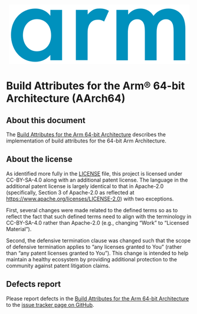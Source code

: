 <div align="center">
   <img src="Arm_logo_blue_RGB.svg" />
</div>

# Build Attributes for the Arm® 64-bit Architecture (AArch64)

## About this document

The [Build Attributes for the Arm 64-bit Architecture](buildattr64.rst)
describes the implementation of build attributes for the 64-bit
Arm Architecture.

## About the license

As identified more fully in the [LICENSE](LICENSE) file, this project
is licensed under CC-BY-SA-4.0 along with an additional patent
license.  The language in the additional patent license is largely
identical to that in Apache-2.0 (specifically, Section 3 of Apache-2.0
as reflected at https://www.apache.org/licenses/LICENSE-2.0) with two
exceptions.

First, several changes were made related to the defined terms so as to
reflect the fact that such defined terms need to align with the
terminology in CC-BY-SA-4.0 rather than Apache-2.0 (e.g., changing
“Work” to “Licensed Material”).

Second, the defensive termination clause was changed such that the
scope of defensive termination applies to “any licenses granted to
You” (rather than “any patent licenses granted to You”).  This change
is intended to help maintain a healthy ecosystem by providing
additional protection to the community against patent litigation
claims.

## Defects report

Please report defects in the [Build Attributes for the Arm 64-bit Architecture](buildattr64.rst) to the [issue
tracker page on
GitHub](https://github.com/ARM-software/abi-aa/issues).
